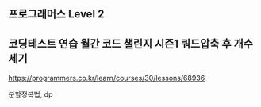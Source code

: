 ## 프로그래머스 Level 2

## 코딩테스트 연습 월간 코드 챌린지 시즌1 쿼드압축 후 개수 세기

https://programmers.co.kr/learn/courses/30/lessons/68936

분할정복법, dp
